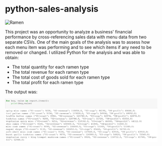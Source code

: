 # python-sales-analysis

![Ramen](Images/ramen.jpg)



This project was an opportunity to analyze a business' financial performance by cross-referencing sales data with menu data from two separate CSVs.  One of the main goals of the analysis was to assess how each menu item was performing and to see which items if any need to be removed or changed.  I utilized Python for the analysis and was able to obtain:

- The total quantity for each ramen type
- The total revenue for each ramen type
- The total cost of goods sold for each ramen type
- The total profit for each ramen type

The output was:

![Ramen](Images/output.png)

